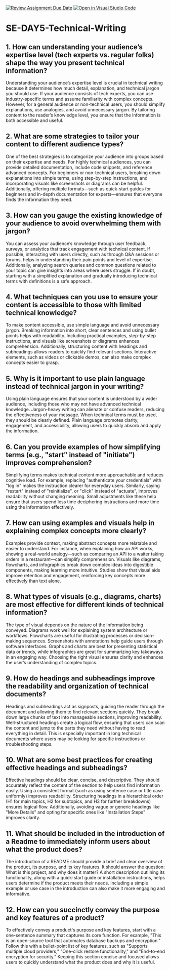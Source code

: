 [![Review Assignment Due Date](https://classroom.github.com/assets/deadline-readme-button-22041afd0340ce965d47ae6ef1cefeee28c7c493a6346c4f15d667ab976d596c.svg)](https://classroom.github.com/a/zsAR-pyY)
[![Open in Visual Studio Code](https://classroom.github.com/assets/open-in-vscode-2e0aaae1b6195c2367325f4f02e2d04e9abb55f0b24a779b69b11b9e10269abc.svg)](https://classroom.github.com/online_ide?assignment_repo_id=18611657&assignment_repo_type=AssignmentRepo)
# SE-DAY5-Technical-Writing
## 1. How can understanding your audience’s expertise level (tech experts vs. regular folks) shape the way you present technical information?
Understanding your audience’s expertise level is crucial in technical writing because it determines how much detail, explanation, and technical jargon you should use. If your audience consists of tech experts, you can use industry-specific terms and assume familiarity with complex concepts. However, for a general audience or non-technical users, you should simplify explanations, use analogies, and avoid unnecessary jargon. By tailoring content to the reader’s knowledge level, you ensure that the information is both accessible and useful.
## 2. What are some strategies to tailor your content to different audience types?
One of the best strategies is to categorize your audience into groups based on their expertise and needs. For highly technical audiences, you can provide detailed documentation, include code snippets, and reference advanced concepts. For beginners or non-technical users, breaking down explanations into simple terms, using step-by-step instructions, and incorporating visuals like screenshots or diagrams can be helpful. Additionally, offering multiple formats—such as quick-start guides for beginners and in-depth documentation for experts—ensures that everyone finds the information they need.
## 3. How can you gauge the existing knowledge of your audience to avoid overwhelming them with jargon?
You can assess your audience’s knowledge through user feedback, surveys, or analytics that track engagement with technical content. If possible, interacting with users directly, such as through Q&A sessions or forums, helps in understanding their pain points and level of expertise. Additionally, analyzing search queries and common questions related to your topic can give insights into areas where users struggle. If in doubt, starting with a simplified explanation and gradually introducing technical terms with definitions is a safe approach.
## 4. What techniques can you use to ensure your content is accessible to those with limited technical knowledge?
To make content accessible, use simple language and avoid unnecessary jargon. Breaking information into short, clear sentences and using bullet points helps with readability. Including practical examples, step-by-step instructions, and visuals like screenshots or diagrams enhances comprehension. Additionally, structuring content with headings and subheadings allows readers to quickly find relevant sections. Interactive elements, such as videos or clickable demos, can also make complex concepts easier to grasp.
## 5. Why is it important to use plain language instead of technical jargon in your writing?
Using plain language ensures that your content is understood by a wider audience, including those who may not have advanced technical knowledge. Jargon-heavy writing can alienate or confuse readers, reducing the effectiveness of your message. When technical terms must be used, they should be clearly defined. Plain language promotes clarity, engagement, and accessibility, allowing users to quickly absorb and apply the information.
## 6. Can you provide examples of how simplifying terms (e.g., "start" instead of "initiate") improves comprehension?
Simplifying terms makes technical content more approachable and reduces cognitive load. For example, replacing "authenticate your credentials" with "log in" makes the instruction clearer for everyday users. Similarly, saying "restart" instead of "reinitialize", or "click" instead of "actuate", improves readability without changing meaning. Small adjustments like these help ensure that users spend less time deciphering instructions and more time using the information effectively.
## 7. How can using examples and visuals help in explaining complex concepts more clearly?
Examples provide context, making abstract concepts more relatable and easier to understand. For instance, when explaining how an API works, showing a real-world analogy—such as comparing an API to a waiter taking orders in a restaurant—can simplify comprehension. Visuals like diagrams, flowcharts, and infographics break down complex ideas into digestible components, making learning more intuitive. Studies show that visual aids improve retention and engagement, reinforcing key concepts more effectively than text alone.
## 8. What types of visuals (e.g., diagrams, charts) are most effective for different kinds of technical information?
The type of visual depends on the nature of the information being conveyed. Diagrams work well for explaining system architecture or workflows. Flowcharts are useful for illustrating processes or decision-making sequences. Screenshots with annotations help guide users through software interfaces. Graphs and charts are best for presenting statistical data or trends, while infographics are great for summarizing key takeaways in an engaging way. Choosing the right visual ensures clarity and enhances the user’s understanding of complex topics.
## 9. How do headings and subheadings improve the readability and organization of technical documents?
Headings and subheadings act as signposts, guiding the reader through the document and allowing them to find relevant sections quickly. They break down large chunks of text into manageable sections, improving readability. Well-structured headings create a logical flow, ensuring that users can scan the content and jump to the parts they need without having to read everything in detail. This is especially important in long technical documents where users may be looking for specific instructions or troubleshooting steps.
## 10. What are some best practices for creating effective headings and subheadings?
Effective headings should be clear, concise, and descriptive. They should accurately reflect the content of the section to help users find information easily. Using a consistent format (such as using sentence case or title case uniformly) improves readability. Structuring headings in a hierarchical order (H1 for main topics, H2 for subtopics, and H3 for further breakdowns) ensures logical flow. Additionally, avoiding vague or generic headings like "More Details" and opting for specific ones like "Installation Steps" improves clarity.
## 11. What should be included in the introduction of a Readme to immediately inform users about what the product does?
The introduction of a README should provide a brief and clear overview of the product, its purpose, and its key features. It should answer the question: What is this project, and why does it matter? A short description outlining its functionality, along with a quick-start guide or installation instructions, helps users determine if the product meets their needs. Including a simple example or use case in the introduction can also make it more engaging and informative.
## 12. How can you succinctly convey the purpose and key features of a product?
To effectively convey a product's purpose and key features, start with a one-sentence summary that captures its core function. For example, "This is an open-source tool that automates database backups and encryption." Follow this with a bullet-point list of key features, such as "Supports multiple cloud providers," "One-click restore functionality," and "End-to-end encryption for security." Keeping this section concise and focused allows users to quickly understand what the product does and why it is useful.

